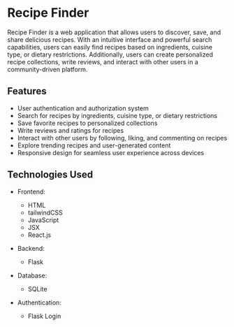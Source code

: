# Recipe Finder

Recipe Finder is a web application that allows users to discover, save, and share delicious recipes. With an intuitive interface and powerful search capabilities, users can easily find recipes based on ingredients, cuisine type, or dietary restrictions. Additionally, users can create personalized recipe collections, write reviews, and interact with other users in a community-driven platform.

## Features

- User authentication and authorization system
- Search for recipes by ingredients, cuisine type, or dietary restrictions
- Save favorite recipes to personalized collections
- Write reviews and ratings for recipes
- Interact with other users by following, liking, and commenting on recipes
- Explore trending recipes and user-generated content
- Responsive design for seamless user experience across devices

## Technologies Used

- Frontend:
  - HTML
  - tailwindCSS
  - JavaScript
  - JSX
  - React.js

- Backend:
  - Flask

- Database:
  - SQLite

- Authentication:
  - Flask Login

